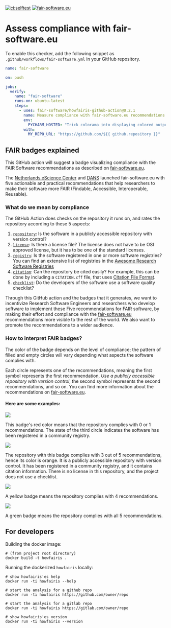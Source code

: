 [![ci:selftest](https://github.com/fair-software/howfairis-github-action/actions/workflows/selftest.yml/badge.svg)](https://github.com/fair-software/howfairis-github-action/actions/workflows/selftest.yml)
[![fair-software.eu](https://img.shields.io/badge/fair--software.eu-%E2%97%8F%20%20%E2%97%8F%20%20%E2%97%8F%20%20%E2%97%8F%20%20%E2%97%8B-yellow)](https://fair-software.eu)

# Assess compliance with fair-software.eu

To enable this checker, add the following snippet as ``.github/workflows/fair-software.yml`` in your GitHub repository.

```yaml
name: fair-software

on: push

jobs:
  verify:
    name: "fair-software"
    runs-on: ubuntu-latest
    steps:
      - uses: fair-software/howfairis-github-action@0.2.1
        name: Measure compliance with fair-software.eu recommendations
        env:
          PYCHARM_HOSTED: "Trick colorama into displaying colored output" 
        with:
          MY_REPO_URL: "https://github.com/${{ github.repository }}"
```

## FAIR badges explained

This GitHub action will suggest a badge visualizing compliance with the FAIR Software
recommendations as described on [fair-software.eu](https://fair-software.eu/).

The [Netherlands eScience Center](https://www.esciencecenter.nl/) and [DANS](https://dans.knaw.nl/) launched
fair-software.eu with five actionable and practical recommendations that help researchers to make their software more
FAIR (Findable, Accessible, Interoperable, Reusable).

### What do we mean by compliance

The GitHub Action does checks on the repository it runs on, and rates the repository according to these 5 aspects:

1. [``repository``](https://fair-software.eu/recommendations/repository): Is the software in a publicly accessible
repository with version control?
1. [``license``](https://fair-software.eu/recommendations/license): Is there a license file? The license does not have
to be OSI approved license, but it has to be one of the standard licenses.
1. [``registry``](https://fair-software.eu/recommendations/registry): Is the software registered in one or more software
registries? You can find an extensive list of registries in the [Awesome Research Software
Registries](https://github.com/NLeSC/awesome-research-software-registries)
1. [``citation``](https://fair-software.eu/recommendations/citation): Can the repository be cited easily? For example,
this can be done by including a ``CITATION.cff`` file, that uses [Citation File
Format](https://citation-file-format.github.io/).
1. [``checklist``](https://fair-software.eu/recommendations/checklist): Do the developers of the software use a software
quality checklist?

Through this GitHub action and the badges that it generates, we want to incentivize Research Software Engineers and
researchers who develop software to implement these Five recommendations for FAIR software, by making their effort and
compliance with the [fair-software.eu](https://fair-software.eu) recommendations more visible to the rest of the world.
We also want to promote the recommendations to a wider audience.

### How to interpret FAIR badges?

The color of the badge depends on the level of compliance; the pattern of filled and empty circles will vary depending
what aspects the software complies with.

Each circle represents one of the recommendations, meaning the first symbol represents the first recommendation, _Use a
publicly accessible repository with version control_, the second symbol represents the second recommendations, and so
on. You can find more information about the recommendations on [fair-software.eu](https://fair-software.eu/).

#### Here are some examples:

![](https://img.shields.io/badge/fair--software.eu-%E2%97%8B%20%E2%97%8B%20%E2%97%8F%20%E2%97%8B%20%E2%97%8B-red)

This badge's red color means that the repository complies with 0 or 1 recommendations. The state of the third circle
indicates the software has been registered in a community registry.

![](https://img.shields.io/badge/fair--software.eu-%E2%97%8F%20%E2%97%8B%20%E2%97%8F%20%E2%97%8F%20%E2%97%8B-orange)

The repository with this badge complies with 3 out of 5 recommendations, hence its color is orange. It is a publicly
accessible repository with version control. It has been registered in a community registry, and it contains citation
information. There is no license in this repository, and the project does not use a checklist.

![](https://img.shields.io/badge/fair--software.eu-%E2%97%8F%20%E2%97%8F%20%E2%97%8F%20%E2%97%8F%20%E2%97%8B-yellow)

A yellow badge means the repository complies with 4 recommendations.

![](https://img.shields.io/badge/fair--software.eu-%E2%97%8F%20%E2%97%8F%20%E2%97%8F%20%E2%97%8F%20%E2%97%8F-green)

A green badge means the repository complies with all 5 recommendations.

## For developers

Building the docker image:

```shell
# (from project root directory)
docker build -t howfairis .
```

Running the dockerized ``howfairis`` locally:

```shell
# show howfairis'es help
docker run -ti howfairis --help
```

```shell
# start the analysis for a github repo
docker run -ti howfairis https://github.com/owner/repo

# start the analysis for a gitlab repo
docker run -ti howfairis https://gitlab.com/owner/repo
```

```shell
# show howfairis'es version
docker run -ti howfairis --version
```
